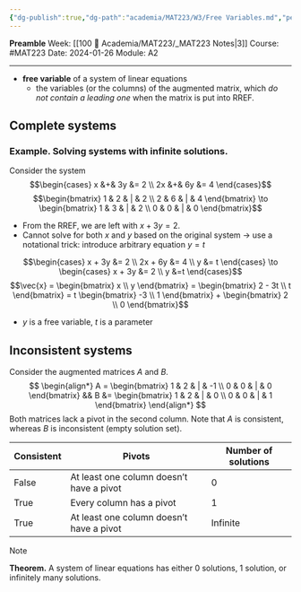 ```yaml
---
{"dg-publish":true,"dg-path":"academia/MAT223/W3/Free Variables.md","permalink":"/academia/mat-223/w3/free-variables/","created":"2024-01-26T16:59:01.291-05:00","updated":"2024-01-28T14:58:49.311-05:00"}
---
```


**Preamble**
Week: [[100 📒 Academia/MAT223/_MAT223 Notes\|3]]
Course: #MAT223
Date: 2024-01-26
Module: A2

---

- **free variable** of a system of linear equations
	- the variables (or the columns) of the augmented matrix, which *do not contain a leading one* when the matrix is put into RREF.

## Complete systems

### Example. Solving systems with infinite solutions.

Consider the system
$$\begin{cases} x &+& 3y &= 2 \\ 2x &+& 6y &= 4 \end{cases}$$
$$\begin{bmatrix} 1 & 2 & | & 2 \\ 2 & 6 & | & 4 \end{bmatrix} \to \begin{bmatrix} 1 & 3 & | & 2 \\ 0 & 0 & | & 0 \end{bmatrix}$$
- From the RREF, we are left with $x + 3y = 2$.
- Cannot solve for both $x$ and $y$ based on the original system → use a notational trick: introduce arbitrary equation $y = t$

$$\begin{cases} x + 3y &= 2 \\ 2x + 6y &= 4 \\ y &= t \end{cases} \to \begin{cases} x + 3y &= 2 \\ y &=t \end{cases}$$
$$\vec{x} = \begin{bmatrix} x \\ y \end{bmatrix} = \begin{bmatrix} 2 - 3t \\ t \end{bmatrix} = t \begin{bmatrix} -3 \\ 1 \end{bmatrix} + \begin{bmatrix} 2  \\ 0 \end{bmatrix}$$
- $y$ is a free variable, $t$ is a parameter

## Inconsistent systems

Consider the augmented matrices $A$ and $B$.
$$
\begin{align*}
A = \begin{bmatrix} 
1 & 2 & | & -1 \\ 
0 & 0 & | & 0
\end{bmatrix}
&&
B &= \begin{bmatrix} 
1 & 2 & | & 0 \\
0 & 0 & | & 1
\end{bmatrix}
\end{align*}
$$
Both matrices lack a pivot in the second column.
Note that $A$ is consistent, whereas $B$ is inconsistent (empty solution set).

| Consistent | Pivots | Number of solutions |
| ---- | ---- | ---- |
| False | At least one column doesn’t have a pivot | 0 |
| True | Every column has a pivot | 1 |
| True | At least one column doesn’t have a pivot | Infinite |

> [!note] 
> **Theorem.**
> A system of linear equations has either 0 solutions, 1 solution, or infinitely many solutions.

